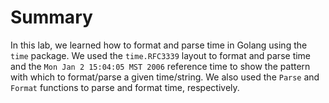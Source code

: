 # Summary

In this lab, we learned how to format and parse time in Golang using the `time` package. We used the `time.RFC3339` layout to format and parse time and the `Mon Jan 2 15:04:05 MST 2006` reference time to show the pattern with which to format/parse a given time/string. We also used the `Parse` and `Format` functions to parse and format time, respectively.
